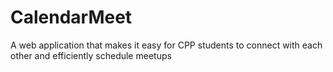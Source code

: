 # CalendarMeet
A web application that makes it easy for CPP students to connect with each other and efficiently schedule meetups
